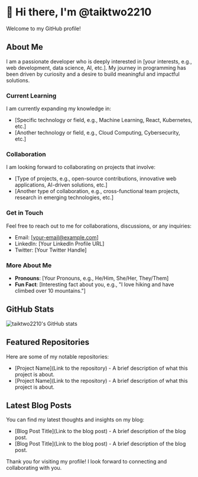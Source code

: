 # 👋 Hi there, I'm @taiktwo2210

Welcome to my GitHub profile! 

## About Me
I am a passionate developer who is deeply interested in [your interests, e.g., web development, data science, AI, etc.]. My journey in programming has been driven by curiosity and a desire to build meaningful and impactful solutions.

### Current Learning
I am currently expanding my knowledge in:
- [Specific technology or field, e.g., Machine Learning, React, Kubernetes, etc.]
- [Another technology or field, e.g., Cloud Computing, Cybersecurity, etc.]

### Collaboration
I am looking forward to collaborating on projects that involve:
- [Type of projects, e.g., open-source contributions, innovative web applications, AI-driven solutions, etc.]
- [Another type of collaboration, e.g., cross-functional team projects, research in emerging technologies, etc.]

### Get in Touch
Feel free to reach out to me for collaborations, discussions, or any inquiries:
- Email: [your-email@example.com]
- LinkedIn: [Your LinkedIn Profile URL]
- Twitter: [Your Twitter Handle]

### More About Me
- **Pronouns**: [Your Pronouns, e.g., He/Him, She/Her, They/Them]
- **Fun Fact**: [Interesting fact about you, e.g., "I love hiking and have climbed over 10 mountains."]

## GitHub Stats
![taiktwo2210's GitHub stats](https://github-readme-stats.vercel.app/api?username=taiktwo2210&show_icons=true&theme=radical)

## Featured Repositories
Here are some of my notable repositories:
- [Project Name](Link to the repository) - A brief description of what this project is about.
- [Project Name](Link to the repository) - A brief description of what this project is about.

## Latest Blog Posts
You can find my latest thoughts and insights on my blog:
- [Blog Post Title](Link to the blog post) - A brief description of the blog post.
- [Blog Post Title](Link to the blog post) - A brief description of the blog post.

Thank you for visiting my profile! I look forward to connecting and collaborating with you.

<!---
taiktwo2210/taiktwo2210 is a ✨ special ✨ repository because its `README.md` (this file) appears on your GitHub profile.
You can click the Preview link to take a look at your changes.
--->
